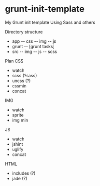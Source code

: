 grunt-init-template
===================

My Grunt init template
Using Sass and others

Directory structure
- app
-- css
-- img
-- js
- grunt
-- [grunt tasks]
- src
-- img
-- js
-- scss

Plan
CSS
- watch
- scss (?sass)
- uncss (?)
- cssmin
- concat

IMG
- watch
- sprite
- img min

JS 
- watch
- jshint
- uglify
- concat

HTML
- includes (?)
- jade (?)